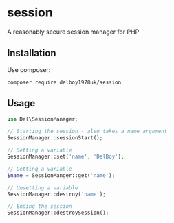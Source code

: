 # session
A reasonably secure session manager for PHP
## Installation
Use composer:
```
composer require delboy1978uk/session
```
## Usage
```php
use Del\SessionManager;

// Starting the session - also takes a name argument
SessionManager::sessionStart();

// Setting a variable
SessionManager::set('name', 'DelBoy');

// Getting a variable
$name = SessionManger::get('name');

// Unsetting a variable
SessionManager::destroy('name');

// Ending the session
SessionManager::destroySession();

```

